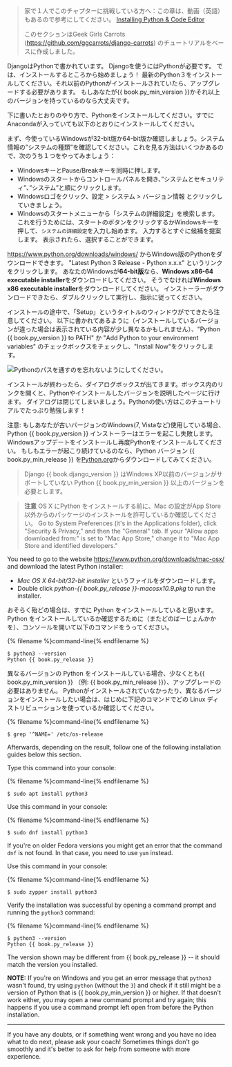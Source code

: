 > 家で１人でこのチャプターに挑戦している方へ：この章は、動画（英語）もあるので参考にしてください。 [Installing Python & Code Editor](https://www.youtube.com/watch?v=pVTaqzKZCdA)
> 
> このセクションはGeek Girls Carrots (https://github.com/ggcarrots/django-carrots) のチュートリアルをベースに作成しました。

DjangoはPythonで書かれています。 Djangoを使うにはPythonが必要です。 では、インストールするところから始めましょう！ 最新のPython３をインストールしてください。それ以前のPythonがインストールされていたら、アップグレードする必要があります。 もしあなたが{{ book.py_min_version }}かそれ以上のバージョンを持っているのなら大丈夫です。

下に書いたとおりのやり方で、Pythonをインストールしてください。すでにAnacondaが入っていても以下のとおりにインストールしてください。

<!--sec data-title="Install Python: Windows" data-id="python_windows" data-collapse=true ces-->

まず、今使っているWindowsが32-bit版か64-bit版か確認しましょう。システム情報の”システムの種類”を確認してください。これを見る方法はいくつかあるので、次のうち１つをやってみましょう：

* WindowsキーとPause/Breakキーを同時に押します。
* Windowsのスタートからコントロールパネルを開き、”システムとセキュリティ”、”システム”と順にクリックします。
* Windowsロゴをクリック、設定 > システム > バージョン情報 とクリックしていきましょう。
* Windowsのスタートメニューから「システムの詳細設定」を検索します。 これを行うためには、スタートのボタンをクリックするかWindowsキーを押して、`システムの詳細設定`を入力し始めます。 入力するとすぐに候補を提案します。 表示されたら、選択することができます。

https://www.python.org/downloads/windows/ からWindows版のPythonをダウンロードできます。 "Latest Python 3 Release - Python x.x.x" というリンクをクリックします。 あなたのWindowsが**64-bit版**なら、**Windows x86-64 executable installer**をダウンロードしてください。 そうでなければ**Windows x86 executable installer**をダウンロードしてください。 インストーラーがダウンロードできたら、ダブルクリックして実行し、指示に従ってください。

インストールの途中で、「Setup」というタイトルのウィンドウがでてきたら注意してください。 以下に書かれてあるように（インストールしているバージョンが違った場合は表示されている内容が少し異なるかもしれません）、"Python {{ book.py_version }} to PATH" か "Add Python to your environment variables" のチェックボックスをチェックし、"Install Now"をクリックします。

![Pythonのパスを通すのを忘れないようにしてください。](../python_installation/images/python-installation-options.png)

インストールが終わったら、ダイアログボックスが出てきます。ボックス内のリンクを開くと、Pythonやインストールしたバージョンを説明したページに行けます。 ダイアログは閉じてしまいましょう。Pythonの使い方はこのチュートリアルでたっぷり勉強します！

注意: もしあなたが古いバージョンのWindows(7, Vistaなど)使用している場合、Python {{ book.py_version }} インストーラーはエラーを起こし失敗します。Windowsアップデートをインストールし再度Pythonをインストールしてください。 もしもエラーが起こり続けているのなら、Python バージョン {{ book.py_min_release }} を[Python.org](https://www.python.org/downloads/windows/)からダウンロードしてみてください。

> Django {{ book.django_version }} はWindows XP以前のバージョンがサポートしていない Python {{ book.py_min_version }} 以上のバージョンを必要とします。

<!--endsec-->

<!--sec data-title="Install Python: OS X" data-id="python_OSX"
data-collapse=true ces-->

> **注意** OS X にPython をインストールする前に、Mac の設定がApp Store以外からのパッケージのインストールを許可しているか確認してください。 Go to System Preferences (it's in the Applications folder), click "Security & Privacy," and then the "General" tab. If your "Allow apps downloaded from:" is set to "Mac App Store," change it to "Mac App Store and identified developers."

You need to go to the website https://www.python.org/downloads/mac-osx/ and download the latest Python installer:

* *Mac OS X 64-bit/32-bit installer* というファイルをダウンロードします。 
* Double click *python-{{ book.py_release }}-macosx10.9.pkg* to run the installer.

<!--endsec-->

<!--sec data-title="Install Python: Linux" data-id="python_linux"
data-collapse=true ces-->

おそらく殆どの場合は、すでに Python をインストールしていると思います。Python をインストールしているか確認するために（またどのばーじょんかかを）、コンソールを開いて以下のコマンドをうってください。

{% filename %}command-line{% endfilename %}

    $ python3 --version
    Python {{ book.py_release }}
    

異なるバージョンの Python をインストールしている場合、少なくとも{{ book.py_min_version }} （例: {{ book.py_min_release }}）、アップグレードの必要はありません。 Pythonがインストールされていなかったり、異なるバージョンをインストールしたい場合は、はじめに下記のコマンドでどの Linux ディストリビューションを使っているか確認してください。

{% filename %}command-line{% endfilename %}

    $ grep '^NAME=' /etc/os-release
    

Afterwards, depending on the result, follow one of the following installation guides below this section.

<!--endsec-->

<!--sec data-title="Install Python: Debian or Ubuntu" data-id="python_debian" data-collapse=true ces-->

Type this command into your console:

{% filename %}command-line{% endfilename %}

    $ sudo apt install python3
    

<!--endsec-->

<!--sec data-title="Install Python: Fedora" data-id="python_fedora"
data-collapse=true ces-->

Use this command in your console:

{% filename %}command-line{% endfilename %}

    $ sudo dnf install python3
    

If you're on older Fedora versions you might get an error that the command `dnf` is not found. In that case, you need to use `yum` instead.

<!--endsec-->

<!--sec data-title="Install Python: openSUSE" data-id="python_openSUSE"
data-collapse=true ces-->

Use this command in your console:

{% filename %}command-line{% endfilename %}

    $ sudo zypper install python3
    

<!--endsec-->

Verify the installation was successful by opening a command prompt and running the `python3` command:

{% filename %}command-line{% endfilename %}

    $ python3 --version
    Python {{ book.py_release }}
    

The version shown may be different from {{ book.py_release }} -- it should match the version you installed.

**NOTE:** If you're on Windows and you get an error message that `python3` wasn't found, try using `python` (without the `3`) and check if it still might be a version of Python that is {{ book.py_min_version }} or higher. If that doesn't work either, you may open a new command prompt and try again; this happens if you use a command prompt left open from before the Python installation.

* * *

If you have any doubts, or if something went wrong and you have no idea what to do next, please ask your coach! Sometimes things don't go smoothly and it's better to ask for help from someone with more experience.